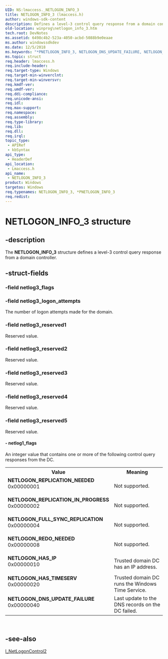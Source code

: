 ```yaml
---
UID: NS:lmaccess._NETLOGON_INFO_3
title: NETLOGON_INFO_3 (lmaccess.h)
author: windows-sdk-content
description: Defines a level-3 control query response from a domain controller.
old-location: winprog\netlogon_info_3.htm
tech.root: DevNotes
ms.assetid: 6498c4b2-523a-4050-acbd-5088b9e0eaae
ms.author: windowssdkdev
ms.date: 12/5/2018
ms.keywords: "*PNETLOGON_INFO_3, NETLOGON_DNS_UPDATE_FAILURE, NETLOGON_FULL_SYNC_REPLICATION, NETLOGON_HAS_IP, NETLOGON_HAS_TIMESERV, NETLOGON_INFO_3, NETLOGON_INFO_3 structure [Windows API], NETLOGON_REDO_NEEDED, NETLOGON_REPLICATION_IN_PROGRESS, NETLOGON_REPLICATION_NEEDED, PNETLOGON_INFO_3, PNETLOGON_INFO_3 structure pointer [Windows API], lmaccess/NETLOGON_INFO_3, lmaccess/PNETLOGON_INFO_3, winprog.netlogon_info_3"
ms.topic: struct
req.header: lmaccess.h
req.include-header: 
req.target-type: Windows
req.target-min-winverclnt: 
req.target-min-winversvr: 
req.kmdf-ver: 
req.umdf-ver: 
req.ddi-compliance: 
req.unicode-ansi: 
req.idl: 
req.max-support: 
req.namespace: 
req.assembly: 
req.type-library: 
req.lib: 
req.dll: 
req.irql: 
topic_type:
 - APIRef
 - kbSyntax
api_type:
 - HeaderDef
api_location:
 - Lmaccess.h
api_name:
 - NETLOGON_INFO_3
product: Windows
targetos: Windows
req.typenames: NETLOGON_INFO_3, *PNETLOGON_INFO_3
req.redist: 
---
```


# NETLOGON_INFO_3 structure


## -description


The <b>NETLOGON_INFO_3</b> structure defines a level-3 control query response from a domain controller.


## -struct-fields




### -field netlog3_flags

 


### -field netlog3_logon_attempts

The number of logon attempts made for the domain.


### -field netlog3_reserved1

Reserved value.


### -field netlog3_reserved2

Reserved value.


### -field netlog3_reserved3

Reserved value.


### -field netlog3_reserved4

Reserved value.


### -field netlog3_reserved5

Reserved value.


#### - netlog1_flags

An integer value that contains one or more of the following control query responses from the DC.

<table>
<tr>
<th>Value</th>
<th>Meaning</th>
</tr>
<tr>
<td width="40%"><a id="NETLOGON_REPLICATION_NEEDED"></a><a id="netlogon_replication_needed"></a><dl>
<dt><b>NETLOGON_REPLICATION_NEEDED</b></dt>
<dt>0x00000001</dt>
</dl>
</td>
<td width="60%">
Not supported. 

</td>
</tr>
<tr>
<td width="40%"><a id="NETLOGON_REPLICATION_IN_PROGRESS"></a><a id="netlogon_replication_in_progress"></a><dl>
<dt><b>NETLOGON_REPLICATION_IN_PROGRESS</b></dt>
<dt>0x00000002</dt>
</dl>
</td>
<td width="60%">
Not supported. 

</td>
</tr>
<tr>
<td width="40%"><a id="NETLOGON_FULL_SYNC_REPLICATION"></a><a id="netlogon_full_sync_replication"></a><dl>
<dt><b>NETLOGON_FULL_SYNC_REPLICATION</b></dt>
<dt>0x00000004</dt>
</dl>
</td>
<td width="60%">
Not supported. 

</td>
</tr>
<tr>
<td width="40%"><a id="NETLOGON_REDO_NEEDED"></a><a id="netlogon_redo_needed"></a><dl>
<dt><b>NETLOGON_REDO_NEEDED</b></dt>
<dt>0x00000008</dt>
</dl>
</td>
<td width="60%">
Not supported. 

</td>
</tr>
<tr>
<td width="40%"><a id="NETLOGON_HAS_IP"></a><a id="netlogon_has_ip"></a><dl>
<dt><b>NETLOGON_HAS_IP</b></dt>
<dt>0x00000010</dt>
</dl>
</td>
<td width="60%">
Trusted domain DC has an IP address.

</td>
</tr>
<tr>
<td width="40%"><a id="NETLOGON_HAS_TIMESERV"></a><a id="netlogon_has_timeserv"></a><dl>
<dt><b>NETLOGON_HAS_TIMESERV</b></dt>
<dt>0x00000020</dt>
</dl>
</td>
<td width="60%">
Trusted domain DC runs the Windows Time Service.

</td>
</tr>
<tr>
<td width="40%"><a id="NETLOGON_DNS_UPDATE_FAILURE"></a><a id="netlogon_dns_update_failure"></a><dl>
<dt><b>NETLOGON_DNS_UPDATE_FAILURE</b></dt>
<dt>0x00000040</dt>
</dl>
</td>
<td width="60%">
Last update to the DNS records on the DC failed.

</td>
</tr>
</table>
 


## -see-also




<a href="https://msdn.microsoft.com/bf40ee60-3a13-4a4e-a0f4-ba7c9fc11097">I_NetLogonControl2</a>
 

 

